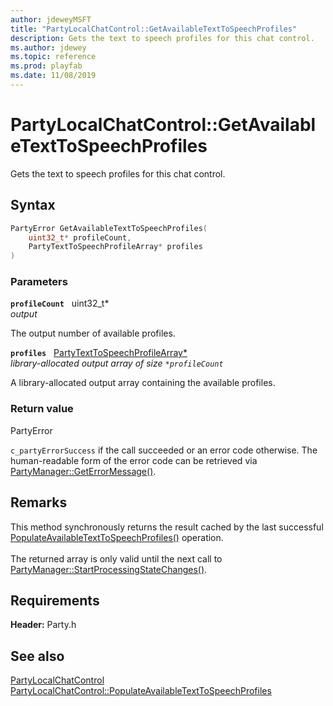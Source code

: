 ```yaml
---
author: jdeweyMSFT
title: "PartyLocalChatControl::GetAvailableTextToSpeechProfiles"
description: Gets the text to speech profiles for this chat control.
ms.author: jdewey
ms.topic: reference
ms.prod: playfab
ms.date: 11/08/2019
---
```


# PartyLocalChatControl::GetAvailableTextToSpeechProfiles  

Gets the text to speech profiles for this chat control.  

## Syntax  
  
```cpp
PartyError GetAvailableTextToSpeechProfiles(  
    uint32_t* profileCount,  
    PartyTextToSpeechProfileArray* profiles  
)  
```  
  
### Parameters  
  
**`profileCount`** &nbsp; uint32_t*  
*output*  
  
The output number of available profiles.  
  
**`profiles`** &nbsp; [PartyTextToSpeechProfileArray*](../../../typedefs.md)  
*library-allocated output array of size `*profileCount`*  
  
A library-allocated output array containing the available profiles.  
  
  
### Return value  
PartyError
  
```c_partyErrorSuccess``` if the call succeeded or an error code otherwise. The human-readable form of the error code can be retrieved via [PartyManager::GetErrorMessage()](../../PartyManager/methods/partymanager_geterrormessage.md).
  
## Remarks  
  
This method synchronously returns the result cached by the last successful [PopulateAvailableTextToSpeechProfiles()](partylocalchatcontrol_populateavailabletexttospeechprofiles.md) operation. <br /><br /> The returned array is only valid until the next call to [PartyManager::StartProcessingStateChanges()](../../PartyManager/methods/partymanager_startprocessingstatechanges.md).
  
## Requirements  
  
**Header:** Party.h
  
## See also  
[PartyLocalChatControl](../partylocalchatcontrol.md)  
[PartyLocalChatControl::PopulateAvailableTextToSpeechProfiles](partylocalchatcontrol_populateavailabletexttospeechprofiles.md)
  
  
